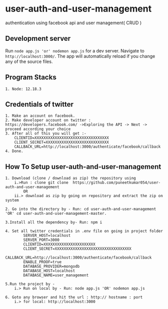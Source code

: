 # user-auth-and-user-management
authentication using facebook api and user management( CRUD )

## Development server

Run `node app.js 'or' nodemon app.js` for a dev server. Navigate to `http://localhost:3000/`. The app will automatically reload if you change any of the source files.

## Program Stacks 
    1. Node: 12.18.3

## Credentials of twitter
    1. Make an account on facebook.
    2. Make developer account on twitter : https://developers.facebook.com/ ->Exploring the API -> Next -> proceed according your choice
    3. After all of this you will get :-
        CLIENTID=XXXXXXXXXXXXXXXXXXXXXXXXXXXXXXXXX
        CLIENT_SECRET=XXXXXXXXXXXXXXXXXXXXXXXXXXXX
        CALLBACK_URL=http://localhost:3000/authenticate/facebook/callback
    4. Done.

## How To Setup user-auth-and-user-management
    1. Download (clone / download as zip) the repository using 
        i.>Run : clone git clone  https://github.com/puneetkumar054/user-auth-and-user-management
            OR
        ii.> download as zip by going on repository and extract the zip on system

    2. Go into the directory by - Run: cd user-auth-and-user-management 'OR' cd user-auth-and-user-management-master.

    3.Install all the dependency by- Run: npm i 

    4. Set all twitter credentials in .env file on going in project folder        
            SERVER_HOST=localhost
            SERVER_PORT=3000
            CLIENTID=XXXXXXXXXXXXXXXXXXXXXXX
            CLIENT_SECRET=XXXXXXXXXXXXXXXXXXXXXXXXXXXXXXXXXX
            CALLBACK_URL=http://localhost:3000/authenticate/facebook/callback
            ENABLE_PROOF=true
            DATABASE_PROVIDER=mongodb
            DATABASE_HOST=localhost
            DATABASE_NAME=user_management

    5.Run the project by - 
        i.> Run on local by - Run: node app.js 'OR' nodemon app.js

    6. Goto any browser and hit the url : http:// hostname : port
        i.> for local: http://localhost:3000